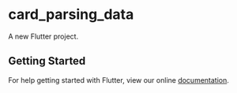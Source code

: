 # card_parsing_data

A new Flutter project.

## Getting Started

For help getting started with Flutter, view our online
[documentation](https://flutter.io/).
